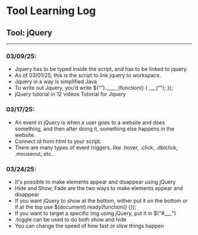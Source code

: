 # Tool Learning Log

## Tool: **jQuery**

---

### 03/09/25:
* Jquery has to be typed inside the script, and has to be linked to jquery.
* As of 03/01/25, <script src="https://code.jquery.com/jquery-3.7.1.min.js" integrity="sha256-/JqT3SQfawRcv/BIHPThkBvs0OEvtFFmqPF/lYI/Cxo=" crossorigin="anonymous"></script> this is the script to link jquery to workspace.
* Jquery in a way is simplified Java
* To write out Jquery, you’d write
$(“”)._____(function() {
        ___(“”);
});
* jQuery tutorial in 12 videos Tutorial for Jquery

### 03/17/25:
* An event in jQuery is when a user goes to a website and does something, and then after doing it, something else happens in the website.
* Connect id from html to your script.
* There are many types of event triggers, like .hover, .click, .dblclick, .mouseout, etc.

### 03/24/25:
* It's possible to make elements appear and disappear using jQuery
* Hide and Show, Fade are the two ways to make elements appear and disappear
* If you want jQuery to show at the bottom, wither put it on the bottom or if at the top use $(document).ready(function() {});
* If you want to target a specific img using jQuery, put it in $("#___")
* .toggle can be used to do both show and hide
* You can change the speed of how fast or slow things happen 
<!--
* Links you used today (websites, videos, etc)
* Things you tried, progress you made, etc
* Challenges, a-ha moments, etc
* Questions you still have
* What you're going to try next
-->
